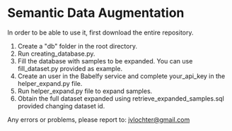 # Semantic Data Augmentation

In order to be able to use it, first download the entire repository.

1. Create a "db" folder in the root directory.
2. Run creating_database.py.
3. Fill the database with samples to be expanded. You can use fill_dataset.py provided as example.
4. Create an user in the Babelfy service and complete your_api_key in the helper_expand.py file.
5. Run helper_expand.py file to expand samples.
6. Obtain the full dataset expanded using retrieve_expanded_samples.sql provided changing dataset id.

Any errors or problems, please report to: jvlochter@gmail.com


